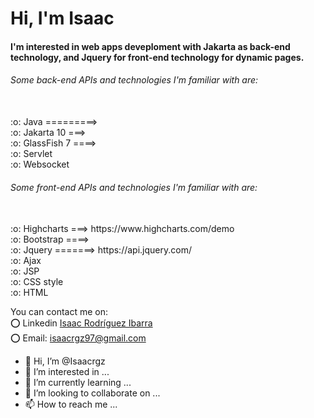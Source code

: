 <h1>Hi, I'm Isaac</h1>

<h4>I'm interested in web apps deveploment with Jakarta as back-end technology, and Jquery for front-end technology for dynamic pages.</h4>

<h6>Some back-end APIs and technologies I'm familiar with are:</h6>
<br/>
:o: Java =========>
<br/>
:o: Jakarta 10 ===>
<br/>
:o: GlassFish 7 ====>
<br/>
:o: Servlet
<br/>
:o: Websocket
<br/>

<h6>Some front-end APIs and technologies I'm familiar with are:</h6>
<br/>
:o: Highcharts ===> https://www.highcharts.com/demo
<br/>
:o: Bootstrap ====> 
<br/>
:o: Jquery =======> https://api.jquery.com/
<br/>
:o: Ajax 
<br/>
:o: JSP
<br/>
:o: CSS style
<br/>
:o: HTML

You can contact me on: 
<br/>
:o: Linkedin <a href="https://www.linkedin.com/in/isaac-rodr%C3%ADguez-ibarra-8364b9212/">Isaac Rodríguez Ibarra</a>
<br/>
:o: Email: isaacrgz97@gmail.com

- 👋 Hi, I’m @Isaacrgz
- 👀 I’m interested in ...
- 🌱 I’m currently learning ...
- 💞️ I’m looking to collaborate on ...
- 📫 How to reach me ...

<!---
Isaacrgz/Isaacrgz is a ✨ special ✨ repository because its `README.md` (this file) appears on your GitHub profile.
You can click the Preview link to take a look at your changes.
--->
